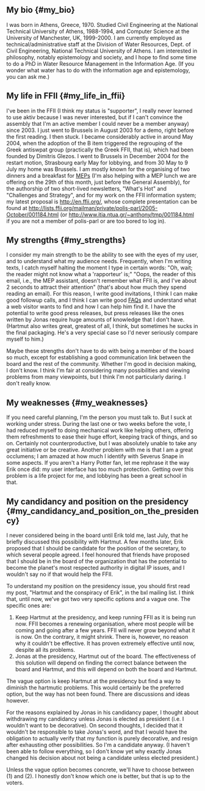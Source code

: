 ## My bio {#my_bio}

I was born in Athens, Greece, 1970. Studied Civil Engineering at the
National Technical University of Athens, 1988-1994, and Computer Science
at the University of Manchester, UK, 1999-2000. I am currently employed
as technical/administrative staff at the Division of Water Resources,
Dept. of Civil Engineering, National Technical University of Athens. I
am interested in philosophy, notably epistemology and society, and I
hope to find some time to do a PhD in Water Resource Management in the
Information Age. (If you wonder what water has to do with the
information age and epistemology, you can ask me.)

## My life in FFII {#my_life_in_ffii}

I\'ve been in the FFII (I think my status is \"supporter\", I really
never learned to use aktiv because I was never interested, but if I
can\'t convince the assembly that I\'m an active member I could never be
a member anyway) since 2003. I just went to Brussels in August 2003 for
a demo, right before the first reading. I then stuck. I became
considerably active in around May 2004, when the adoption of the B item
triggered the regrouping of the Greek antiswpat group (practically the
Greek FFII, that is), which had been founded by Dimitris Glezos. I went
to Brussels in December 2004 for the restart motion, Strasbourg early
May for lobbying, and from 30 May to 9 July my home was Brussels. I am
mostly known for the organising of two dinners and a breakfast for
[MEPs](MEPs "wikilink") (I\'m also helping with a MEP lunch we are
offering on the 29th of this month, just before the General Assembly),
for the authorship of two short-lived newsletters, \"What\'s Hot\" and
\"Challenges and Strategy\", and for my work on the FFII information
system; my latest proposal is <http://en.ffii.org/>, whose complete
presentation can be found at
<http://lists.ffii.org/mailman/private/polis-parl/2005-October/001184.html>
(or <http://www.itia.ntua.gr/~anthony/tmp/001184.html> if you are not a
member of polis-parl or are too bored to log in).

## My strengths {#my_strengths}

I consider my main strength to be the ability to see with the eyes of my
user, and to understand what my audience needs. Frequently, when I\'m
writing texts, I catch myself halting the moment I type in certain
words: \"Oh, wait; the reader might not know what a \'rapporteur\' is;\"
\"Oops, the reader of this email, i.e., the MEP assistant, doesn\'t
remember what FFII is, and I\'ve about 2 seconds to attract their
attention\" (that\'s about how much they spend reading an email). For
this reason, I write good invitations, I think I can make good followup
calls, and I think I can write good [FAQs](FAQs "wikilink") and
understand what a web visitor wants to find and how I can help him find
it. I have the potential to write good press releases, but press
releases like the ones written by Jonas require huge amounts of
knowledge that I don\'t have. (Hartmut also writes great, greatest of
all, I think, but sometimes he sucks in the final packaging. He\'s a
very special case so I\'d never seriously compare myself to him.)

Maybe these strengths don\'t have to do with being a member of the board
so much, except for establishing a good communication link between the
board and the rest of the community. Whether I\'m good in decision
making, I don\'t know. I think I\'m fair at considering many
possibilities and viewing problems from many viewpoints, but I think
I\'m not particularly daring. I don\'t really know.

## My weaknesses {#my_weaknesses}

If you need careful planning, I\'m the person you must talk to. But I
suck at working under stress. During the last one or two weeks before
the vote, I had reduced myself to doing mechanical work like helping
others, offering them refreshments to ease their huge effort, keeping
track of things, and so on. Certainly not counterproductive, but I was
absolutely unable to take any great initiative or be creative. Another
problem with me is that I am a great occlumens; I am amazed at how much
I identify with Severus Snape in some aspects. If you aren\'t a Harry
Potter fan, let me rephrase it the way Erik once did: my user interface
has too much protection. Getting over this problem is a life project for
me, and lobbying has been a great school in that.

## My candidancy and position on the presidency {#my_candidancy_and_position_on_the_presidency}

I never considered being in the board until Erik told me, last July,
that he briefly discussed this possibility with Hartmut. A few months
later, Erik proposed that I should be candidate for the position of the
secretary, to which several people agreed. I feel honoured that friends
have proposed that I should be in the board of the organization that has
the potential to become the planet\'s most respected authority in
digital IP issues, and I wouldn\'t say no if that would help the FFII.

To understand my position on the presidency issue, you should first read
my post, \"Hartmut and the conspiracy of Erik\", in the bxl mailing
list. I think that, until now, we\'ve got two very specific options and
a vague one. The specific ones are:

1.  Keep Hartmut at the presidency, and keep running FFII as it is being
    run now. FFII becomes a renewing organisation, where most people
    will be coming and going after a few years. FFII will never grow
    beyond what it is now. On the contrary, it might shrink. There is,
    however, no reason why it couldn\'t be effective. It has proven
    extremely effective until now, despite all its problems.
2.  Jonas at the presidency, Hartmut out of the board. The effectiveness
    of this solution will depend on finding the correct balance between
    the board and Hartmut, and this will depend on both the board and
    Hartmut.

The vague option is keep Hartmut at the presidency but find a way to
diminish the hartmutic problems. This would certainly be the preferred
option, but the way has not been found. There are discussions and ideas
however.

For the reasons explained by Jonas in his candidancy paper, I thought
about withdrawing my candidancy unless Jonas is elected as president
(i.e. I wouldn\'t want to be decorative). On second thoughts, I decided
that it wouldn\'t be responsible to take Jonas\'s word, and that I would
have the obligation to actually verify that my function is purely
decorative, and resign after exhausting other possibilities. So I\'m a
candidate anyway. (I haven\'t been able to follow everything, so I
don\'t know yet why exactly Jonas changed his decision about not being a
candidate unless elected president.)

Unless the vague option becomes concrete, we\'ll have to choose between
(1) and (2). I honestly don\'t know which one is better, but that is up
to the voters.

